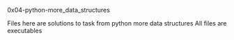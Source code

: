 0x04-python-more_data_structures

Files here are solutions to task from python more data structures
All files are executables
